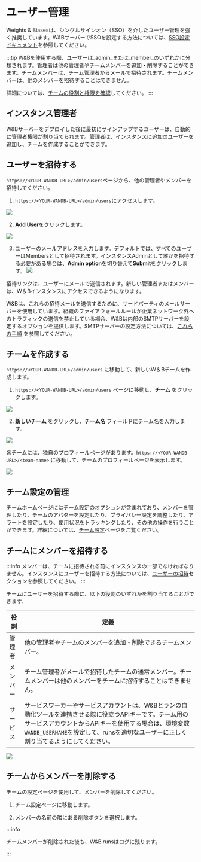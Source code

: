 # ユーザー管理

Weights & Biasesは、シングルサインオン（SSO）を介したユーザー管理を強く推奨しています。W&BサーバーでSSOを設定する方法については、[SSO設定ドキュメント](./sso.md)を参照してください。

:::tip
W&Bを使用する際、ユーザーは_admin_または_member_のいずれかに分類されます。管理者は他の管理者やチームメンバーを追加・削除することができます。チームメンバーは、チーム管理者からメールで招待されます。チームメンバーは、他のメンバーを招待することはできません。

詳細については、[チームの役割と権限を確認](../app/features/teams#team-roles-and-permissions)してください。
:::

## インスタンス管理者

W&Bサーバーをデプロイした後に最初にサインアップするユーザーは、自動的に管理者権限が割り当てられます。管理者は、インスタンスに追加のユーザーを追加し、チームを作成することができます。

## ユーザーを招待する

`https://<YOUR-WANDB-URL>/admin/users`ページから、他の管理者やメンバーを招待してください。

1. `https://<YOUR-WANDB-URL>/admin/users`にアクセスします。

![](/images/hosting/invite_users.png)

2. **Add User**をクリックします。

![](/images/hosting/add_user_empty_field.png)

3. ユーザーのメールアドレスを入力します。デフォルトでは、すべてのユーザーはMembersとして招待されます。インスタンスAdminとして誰かを招待する必要がある場合は、**Admin option**を切り替えて**Submit**をクリックします。
![](/images/hosting/add_user_field_filled.png)

<!-- ![Screen Shot 2023-01-09 at 10.16.04 PM.png](https://s3-us-west-2.amazonaws.com/secure.notion-static.com/a1428275-5ae0-4a36-8c1b-99248d7a7584/Screen_Shot_2023-01-09_at_10.16.04_PM.png) -->

招待リンクは、ユーザーにメールで送信されます。新しい管理者またはメンバーは、W＆Bインスタンスにアクセスできるようになります。

W&Bは、これらの招待メールを送信するために、サードパーティのメールサーバーを使用しています。組織のファイアウォールルールが企業ネットワーク外へのトラフィックの送信を禁止している場合、W&Bは内部のSMTPサーバーを設定するオプションを提供します。SMTPサーバーの設定方法については、[これらの手順](./smtp.md) を参照してください。

<!-- To do: Add this doc -->
<!-- Refer to SMTP configuration documentation for instructions on how to do this. -->

## チームを作成する

`https://<YOUR-WANDB-URL>/admin/users` に移動して、新しいW＆Bチームを作成します。

1. `https://<YOUR-WANDB-URL>/admin/users` ページに移動し、**チーム** をクリックします。

![](/images/hosting/manage_users_teams.png)

<!-- ![Screen Shot 2023-01-09 at 10.22.50 PM.png](https://s3-us-west-2.amazonaws.com/secure.notion-static.com/7d59520c-4a00-4596-9e2e-428b1b53c589/Screen_Shot_2023-01-09_at_10.22.50_PM.png) -->

2. **新しいチーム** をクリックし、**チーム名** フィールドにチーム名を入力します。

![](/images/hosting/manage_users_teams_filled.png)

<!-- ![Screen Shot 2023-01-09 at 10.25.10 PM.png](https://s3-us-west-2.amazonaws.com/secure.notion-static.com/180f26ae-fa96-4dc4-b421-f9676ff73477/Screen_Shot_2023-01-09_at_10.25.10_PM.png) -->

各チームには、独自のプロフィールページがあります。`https://<YOUR-WANDB-URL>/<team-name>` に移動して、チームのプロフィールページを表示します。

![](/images/hosting/add_teams_server.png)
<!-- ![Screen Shot 2023-01-09 at 10.29.14 PM.png](https://s3-us-west-2.amazonaws.com/secure.notion-static.com/7dbd7cac-9300-4a48-a67c-a696548b0153/Screen_Shot_2023-01-09_at_10.29.14_PM.png) -->

## チーム設定の管理

チームホームページにはチーム設定のオプションが含まれており、メンバーを管理したり、チームのアバターを設定したり、プライバシー設定を調整したり、アラートを設定したり、使用状況をトラッキングしたり、その他の操作を行うことができます。詳細については、[チーム設定](../app/settings-page/team-settings.md)ページをご覧ください。

## チームにメンバーを招待する

:::info
メンバーは、チームに招待される前にインスタンスの一部でなければなりません。インスタンスにユーザーを招待する方法については、[ユーザーの招待](#invite-users)セクションを参照してください。
:::

チームにユーザーを招待する際に、以下の役割のいずれかを割り当てることができます。

| 役割    | 定義                                                                                                                                                                                                                                                                                       |
| ------- | ------------------------------------------------------------------------------------------------------------------------------------------------------------------------------------------------------------------------------------------------------------------------------------------------ |
| 管理者   | 他の管理者やチームのメンバーを追加・削除できるチームメンバー。                                                                                                                                                                                                                       |
| メンバー  | チーム管理者がメールで招待したチームの通常メンバー。チームメンバーは他のメンバーをチームに招待することはできません。                                                                                                                                                                        |
| サービス | サービスワーカーやサービスアカウントは、W&Bとランの自動化ツールを連携させる際に役立つAPIキーです。チーム用のサービスアカウントからAPIキーを使用する場合は、環境変数`WANDB_USERNAME`を設定して、runsを適切なユーザーに正しく割り当てるようにしてください。 |

![](/images/hosting/team_settings_wand_server_example.png)

<!-- **Admin**: A team member who can add and remove other admins and members of the team.

**Member**: A regular member of your team, invited by email by the team admin. A team member cannot invite other members to the team.

**Service**: A service worker or service account is an API key that is useful for utilizing W&B with your run automation tools. If you use an API key from a service account for your team, ensure that the environment variable `WANDB_USERNAME` is set to correctly attribute runs to the appropriate user. -->

<!-- ![Screen Shot 2023-01-09 at 10.48.49 PM.png](https://s3-us-west-2.amazonaws.com/secure.notion-static.com/2eb67576-e0c5-4951-95ba-7a6fa49a8d68/Screen_Shot_2023-01-09_at_10.48.49_PM.png) -->
## チームからメンバーを削除する



チームの設定ページを使用して、メンバーを削除してください。



1. チーム設定ページに移動します。

2. メンバーの名前の隣にある削除ボタンを選択します。



:::info

チームメンバーが削除された後も、W&B runsはログに残ります。

:::